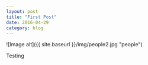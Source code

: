```yaml
---
layout: post
title: "First Post"
date: 2016-04-29
category: blog
---
```


![Image alt]({{ site.baseurl }}/img/people2.jpg "people")

Testing
